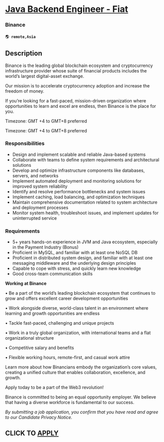 # [Java Backend Engineer - Fiat](https://www.remotewlb.com/apply/java-backend-engineer-fiat)  
### Binance  
#### `🌎 remote,Asia`  

## Description

Binance is the leading global blockchain ecosystem and cryptocurrency infrastructure provider whose suite of financial products includes the world’s largest digital-asset exchange.

Our mission is to accelerate cryptocurrency adoption and increase the freedom of money.

  

If you’re looking for a fast-paced, mission-driven organization where opportunities to learn and excel are endless, then Binance is the place for you.

  

Timezone: GMT +4 to GMT+8 preferred

  

Timezone: GMT +4 to GMT+8 preferred

  

### Responsibilities

* Design and implement scalable and reliable Java-based systems
* Collaborate with teams to define system requirements and architectural solutions
* Develop and optimize infrastructure components like databases, servers, and networks
* Implement automated deployment and monitoring solutions for improved system reliability
* Identify and resolve performance bottlenecks and system issues
* Implement caching, load balancing, and optimization techniques
* Maintain comprehensive documentation related to system architecture and deployment processes
* Monitor system health, troubleshoot issues, and implement updates for uninterrupted service

  

### Requirements

* 5+ years hands-on experience in JVM and Java ecosystem, especially in the Payment Industry (Bonus)
* Proficient in MySQL, and familiar with at least one NoSQL DB
* Proficient in distributed system design, and familiar with at least one messaging middleware and the underlying design principles
* Capable to cope with stress, and quickly learn new knowledge
* Good cross-team communication skills

  

 **Working at Binance**

• Be a part of the world’s leading blockchain ecosystem that continues to grow and offers excellent career development opportunities

• Work alongside diverse, world-class talent in an environment where learning and growth opportunities are endless

• Tackle fast-paced, challenging and unique projects

• Work in a truly global organization, with international teams and a flat organizational structure

• Competitive salary and benefits

• Flexible working hours, remote-first, and casual work attire

  

Learn more about how Binancians embody the organization’s core values, creating a unified culture that enables collaboration, excellence, and growth.

  

Apply today to be a part of the Web3 revolution!

  

Binance is committed to being an equal opportunity employer. We believe that having a diverse workforce is fundamental to our success.

  

_By submitting a job application, you confirm that you have read and agree to our Candidate Privacy Notice._

  
## CLICK TO [APPLY](https://www.remotewlb.com/apply/java-backend-engineer-fiat)

